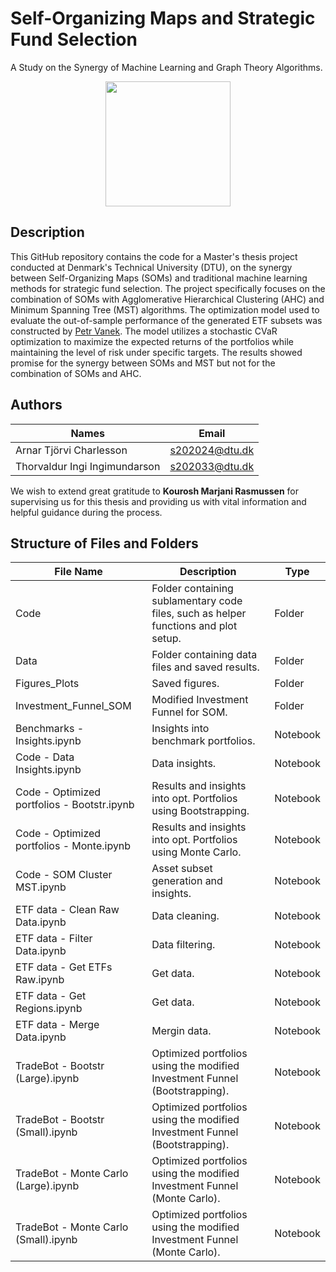 
# Self-Organizing Maps and Strategic Fund Selection

A Study on the Synergy of Machine Learning and Graph Theory Algorithms. 

<p align="center" width="100%">
    <a href = "https://www.dtu.dk/"><img height="200" src="https://upload.wikimedia.org/wikipedia/commons/thumb/2/2a/Danmarks_Tekniske_Universitet_%28logo%29.svg/1413px-Danmarks_Tekniske_Universitet_%28logo%29.svg.png"></a>
</p>



## Description

This GitHub repository contains the code for a Master's thesis project conducted at Denmark's Technical University (DTU), on the synergy between Self-Organizing Maps (SOMs) and traditional machine learning methods for strategic fund selection. The project specifically focuses on the combination of SOMs with Agglomerative Hierarchical Clustering (AHC) and Minimum Spanning Tree (MST) algorithms. The optimization model used to evaluate the out-of-sample performance of the generated ETF subsets was constructed by [Petr Vanek](https://github.com/VanekPetr). The model utilizes a stochastic CVaR optimization to maximize the expected returns of the portfolios while maintaining the level of risk under specific targets. The results showed promise for the synergy between SOMs and MST but not for the combination of SOMs and AHC.

## Authors


| **Names**                     | **Email**      |
|-------------------------------|----------------|
| Arnar Tjörvi Charlesson       | s202024@dtu.dk |
| Thorvaldur Ingi Ingimundarson | s202033@dtu.dk |

We wish to extend great gratitude to  **Kourosh Marjani Rasmussen**  for supervising us  for this thesis and providing us with vital information and helpful guidance during the  process.

## Structure of Files and Folders

| **File Name**                               | **Description**                                                                     | **Type** |
|---------------------------------------------|-------------------------------------------------------------------------------------|----------|
| Code                                        | Folder containing sublamentary code files, such as helper functions and plot setup. | Folder   |
| Data                                        | Folder containing data files and saved results.                                     | Folder   |
| Figures\_Plots                              | Saved figures.                                                                      | Folder   |
| Investment\_Funnel\_SOM                     | Modified Investment Funnel for SOM.                                                 | Folder   |
| Benchmarks - Insights.ipynb                 | Insights into benchmark portfolios.                                                 | Notebook |
| Code - Data Insights.ipynb                  | Data insights.                                                                      | Notebook |
| Code - Optimized portfolios - Bootstr.ipynb | Results and insights into opt. Portfolios using Bootstrapping.                      | Notebook |
| Code - Optimized portfolios - Monte.ipynb   | Results and insights into opt. Portfolios using Monte Carlo.                        | Notebook |
| Code - SOM Cluster MST.ipynb                | Asset subset generation and insights.                                               | Notebook |
| ETF data - Clean Raw Data.ipynb             | Data cleaning.                                                                      | Notebook |
| ETF data - Filter Data.ipynb                | Data filtering.                                                                     | Notebook |
| ETF data - Get ETFs Raw.ipynb               | Get data.                                                                           | Notebook |
| ETF data - Get Regions.ipynb                | Get data.                                                                           | Notebook |
| ETF data - Merge Data.ipynb                 | Mergin data.                                                                        | Notebook |
| TradeBot - Bootstr (Large).ipynb            | Optimized portfolios using the modified Investment Funnel (Bootstrapping).          | Notebook |
| TradeBot - Bootstr (Small).ipynb            | Optimized portfolios using the modified Investment Funnel (Bootstrapping).          | Notebook |
| TradeBot - Monte Carlo (Large).ipynb        | Optimized portfolios using the modified Investment Funnel (Monte Carlo).            | Notebook |
| TradeBot - Monte Carlo (Small).ipynb        | Optimized portfolios using the modified Investment Funnel (Monte Carlo).            | Notebook |



